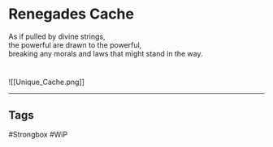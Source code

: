 # Renegades Cache
As if pulled by divine strings,  
the powerful are drawn to the powerful,  
breaking any morals and laws that might stand in the way.

#
![[Unique_Cache.png]]

---
## Tags
#Strongbox
#WiP